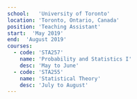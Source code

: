 ```yaml
---
school:   'University of Toronto'
location: 'Toronto, Ontario, Canada'
position: 'Teaching Assistant'
start:  'May 2019'
end:  'August 2019'
courses:
  - code: 'STA257'
    name: 'Probability and Statistics I'
    desc: 'May to June'
  - code: 'STA255'
    name: 'Statistical Theory'
    desc: 'July to August'
---
```

